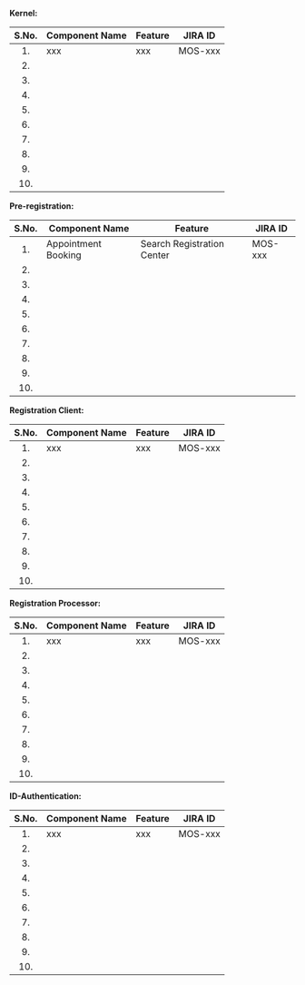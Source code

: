 **Kernel:**

|**S.No.**| **Component Name**| **Feature**|**JIRA ID**|
|:------:|-----|---|---|
|1.|xxx|xxx|MOS-xxx|
|2.|| | |
|3.|| |
|4.|| |
|5.|| |
|6.|| |
|7.|| |
|8.|| |
|9.|| |
|10.|| |

**Pre-registration:**

|**S.No.**| **Component Name**| **Feature**|**JIRA ID**|
|:------:|-----|---|---|
|1.|Appointment Booking|Search Registration Center|MOS-xxx|
|2.|| | |
|3.|| |
|4.|| |
|5.|| |
|6.|| |
|7.|| |
|8.|| |
|9.|| |
|10.|| |

**Registration Client:**

|**S.No.**| **Component Name**| **Feature**|**JIRA ID**|
|:------:|-----|---|---|
|1.|xxx|xxx|MOS-xxx|
|2.|| | |
|3.|| |
|4.|| |
|5.|| |
|6.|| |
|7.|| |
|8.|| |
|9.|| |
|10.|| |

**Registration Processor:**

|**S.No.**| **Component Name**| **Feature**|**JIRA ID**|
|:------:|-----|---|---|
|1.|xxx|xxx|MOS-xxx|
|2.|| | |
|3.|| |
|4.|| |
|5.|| |
|6.|| |
|7.|| |
|8.|| |
|9.|| |
|10.|| |

**ID-Authentication:**

|**S.No.**| **Component Name**| **Feature**|**JIRA ID**|
|:------:|-----|---|---|
|1.|xxx|xxx|MOS-xxx|
|2.|| | |
|3.|| |
|4.|| |
|5.|| |
|6.|| |
|7.|| |
|8.|| |
|9.|| |
|10.|| |